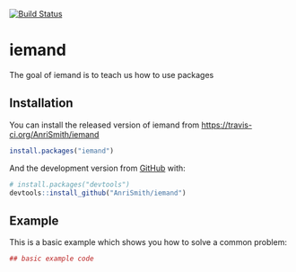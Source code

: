 [![Build Status](https://travis-ci.org/AnriSmith/iemand.svg?branch=master)](https://travis-ci.org/AnriSmith/iemand)

# iemand

The goal of iemand is to teach us how to use packages

## Installation

You can install the released version of iemand from https://travis-ci.org/AnriSmith/iemand

``` r
install.packages("iemand")
```

And the development version from [GitHub](https://github.com/) with:

``` r
# install.packages("devtools")
devtools::install_github("AnriSmith/iemand")
```
## Example

This is a basic example which shows you how to solve a common problem:

``` r
## basic example code
```

